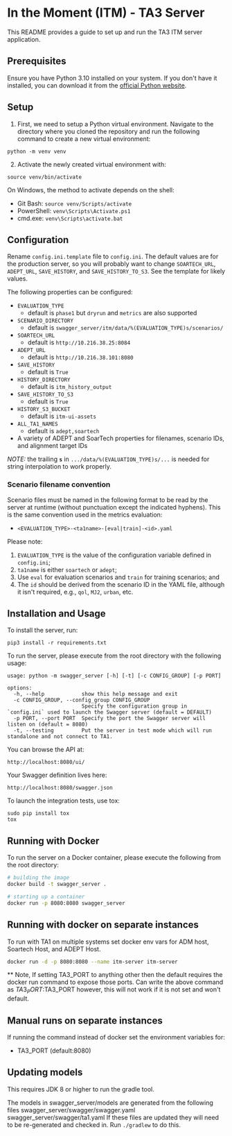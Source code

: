 # In the Moment (ITM) - TA3 Server

This README provides a guide to set up and run the TA3 ITM server application.

## Prerequisites

Ensure you have Python 3.10 installed on your system. If you don't have it installed, you can download it from the [official Python website](https://www.python.org/downloads/).

## Setup

1. First, we need to setup a Python virtual environment. Navigate to the directory where you cloned the repository and run the following command to create a new virtual environment:

```
python -m venv venv
```

2. Activate the newly created virtual environment with:

```
source venv/bin/activate
```

On Windows, the method to activate depends on the shell:
- Git Bash: `source venv/Scripts/activate`
- PowerShell: `venv\Scripts\Activate.ps1`
- cmd.exe: `venv\Scripts\activate.bat`


## Configuration

Rename `config.ini.template` file to `config.ini`. The default values are for the production server, so you
will probably want to change `SOARTECH_URL`, `ADEPT_URL`, `SAVE_HISTORY`, and `SAVE_HISTORY_TO_S3`.
See the template for likely values.

The following properties can be configured:
- `EVALUATION_TYPE` 
    - default is `phase1` but `dryrun` and `metrics` are also supported
- `SCENARIO_DIRECTORY`
    - default is `swagger_server/itm/data/%(EVALUATION_TYPE)s/scenarios/`
- `SOARTECH_URL`
    - default is `http://10.216.38.25:8084`
- `ADEPT_URL`
    - default is `http://10.216.38.101:8080`
- `SAVE_HISTORY`
    - default is `True`
- `HISTORY_DIRECTORY`
    - default is `itm_history_output`
- `SAVE_HISTORY_TO_S3`
    - default is `True`
- `HISTORY_S3_BUCKET`
    - default is `itm-ui-assets`
- `ALL_TA1_NAMES`
    - default is `adept,soartech`
- A variety of ADEPT and SoarTech properties for filenames, scenario IDs, and alignment target IDs

*NOTE:* the trailing **`s`** in `.../data/%(EVALUATION_TYPE)s/...` is needed for string interpolation to work properly.

### Scenario filename convention
Scenario files must be named in the following format to be read by the server at runtime (without punctuation except the indicated hyphens).
This is the same convention used in the metrics evaluation:
- `<EVALUATION_TYPE>-<ta1name>-[eval|train]-<id>.yaml`

Please note:
1. `EVALUATION_TYPE` is the value of the configuration variable defined in `config.ini`;
2. `ta1name` is either `soartech` or `adept`;
3. Use `eval` for evaluation scenarios and `train` for training scenarios; and
4. The `id` should be derived from the scenario ID in the YAML file, although it isn't required, e.g., `qol`, `MJ2`, `urban`, etc.


## Installation and Usage
To install the server, run:
```
pip3 install -r requirements.txt
```

To run the server, please execute from the root directory with the following usage:
```
usage: python -m swagger_server [-h] [-t] [-c CONFIG_GROUP] [-p PORT]

options:
  -h, --help            show this help message and exit
  -c CONFIG_GROUP, --config_group CONFIG_GROUP
                        Specify the configuration group in `config.ini` used to launch the Swagger server (default = DEFAULT)
  -p PORT, --port PORT  Specify the port the Swagger server will listen on (default = 8080)
  -t, --testing         Put the server in test mode which will run standalone and not connect to TA1.
```

You can browse the API at:

```
http://localhost:8080/ui/
```

Your Swagger definition lives here:

```
http://localhost:8080/swagger.json
```

To launch the integration tests, use tox:
```
sudo pip install tox
tox
```

## Running with Docker

To run the server on a Docker container, please execute the following from the root directory:

```bash
# building the image
docker build -t swagger_server .

# starting up a container
docker run -p 8080:8080 swagger_server
```

## Running with docker on separate instances
To run with TA1 on multiple systems set docker env vars for ADM host, Soartech Host, and ADEPT Host.
```bash
docker run -d -p 8080:8080 --name itm-server itm-server
```
** Note, If setting TA3_PORT to anything other then the default requires the docker run command to expose those ports. 
Can write the above command as $TA3_PORT:$TA3_PORT however, this will not work if it is not set and won't default.

## Manual runs on separate instances
If running the command instead of docker set the environment variables for:
- TA3_PORT (default:8080)

## Updating models
This requires JDK 8 or higher to run the gradle tool.

The models in swagger_server/models are generated from the following files
    swagger_server/swagger/swagger.yaml
    swagger_server/swagger/ta1.yaml
If these files are updated they will need to be re-generated and checked in.
Run `./gradlew` to do this.
